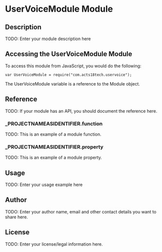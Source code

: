 # UserVoiceModule Module

## Description

TODO: Enter your module description here

## Accessing the UserVoiceModule Module

To access this module from JavaScript, you would do the following:

	var UserVoiceModule = require("com.acts18tech.uservoice");

The UserVoiceModule variable is a reference to the Module object.	

## Reference

TODO: If your module has an API, you should document
the reference here.

### ___PROJECTNAMEASIDENTIFIER__.function

TODO: This is an example of a module function.

### ___PROJECTNAMEASIDENTIFIER__.property

TODO: This is an example of a module property.

## Usage

TODO: Enter your usage example here

## Author

TODO: Enter your author name, email and other contact
details you want to share here. 

## License

TODO: Enter your license/legal information here.
